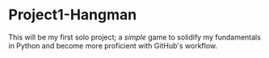 # Project1-Hangman

This will be my first solo project; a *simple*
game to solidify my fundamentals in Python and
become more proficient with GitHub's workflow.
